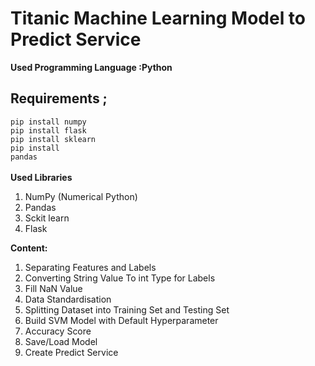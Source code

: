 # Titanic Machine Learning Model to Predict Service
<b>Used Programming Language :Python</b><br>
## Requirements ;
<code>pip install numpy</code><br>
<code>pip install flask</code><br>
<code>pip install sklearn</code><br>
<code>pip install pandas</code><br><br>
<b>Used Libraries</b>
<ol>
 <li>NumPy (Numerical Python)</li>
 <li>Pandas</li>
 <li>Sckit learn</li>
 <li>Flask</li>
</ol>
<b>Content:</b>
<ol>
<li>Separating Features and Labels</li>
<li>Converting String Value To int Type for Labels</li>
 <li>Fill NaN Value</li>
<li>Data Standardisation</li>
<li>Splitting Dataset into Training Set and Testing Set</li>
<li>Build SVM Model with Default Hyperparameter</li>
<li>Accuracy Score</li>
<li>Save/Load Model</li>
<li>Create Predict Service</li>
</ol>
